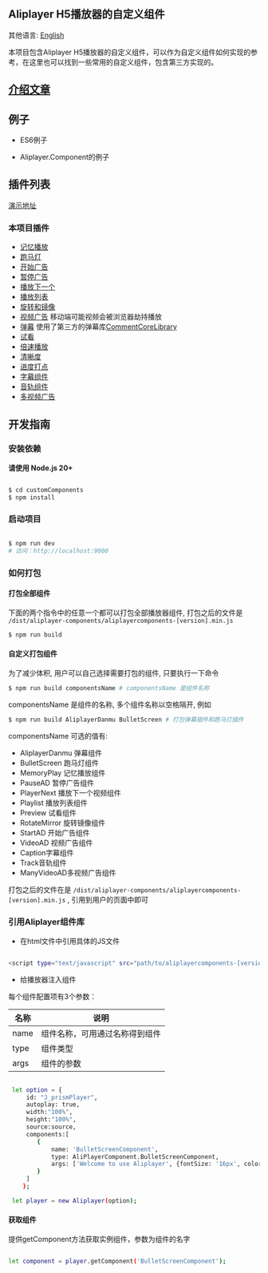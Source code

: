 ## Aliplayer H5播放器的自定义组件

其他语言: [English](https://github.com/aliyunvideo/AliyunPlayer_Web/blob/master/customComponents/README.md)

本项目包含Aliplayer H5播放器的自定义组件，可以作为自定义组件如何实现的参考，在这里也可以找到一些常用的自定义组件，包含第三方实现的。

## [介绍文章](https://yq.aliyun.com/articles/626454)

## 例子

- ES6例子

- Aliplayer.Component的例子

##  插件列表

[演示地址](https://player.alicdn.com/aliplayer/presentation/index.html)

### 本项目插件

- [记忆播放](https://github.com/aliyunvideo/AliyunPlayer_Web/tree/master/customComponents/src/components/MemoryPlayComponent)
- [跑马灯](https://github.com/aliyunvideo/AliyunPlayer_Web/tree/master/customComponents/src/components/BulletScreenComponent)
- [开始广告](https://github.com/aliyunvideo/AliyunPlayer_Web/tree/master/customComponents/src/components/StartADComponent)
- [暂停广告](https://github.com/aliyunvideo/AliyunPlayer_Web/tree/master/customComponents/src/components/PauseADComponent)
- [播放下一个](https://github.com/aliyunvideo/AliyunPlayer_Web/tree/master/customComponents/src/components/playerNextComponent)
- [播放列表](https://github.com/aliyunvideo/AliyunPlayer_Web/tree/master/customComponents/src/components/PlaylistComponent)
- [旋转和镜像](https://github.com/aliyunvideo/AliyunPlayer_Web/tree/master/customComponents/src/components/RotateMirrorComponent)
- [视频广告](https://github.com/aliyunvideo/AliyunPlayer_Web/tree/master/customComponents/src/components/VideoADComponent) 移动端可能视频会被浏览器劫持播放
- [弹幕](https://github.com/aliyunvideo/AliyunPlayer_Web/tree/master/customComponents/src/components/AliplayerDanmuComponent) 使用了第三方的弹幕库[CommentCoreLibrary](https://github.com/jabbany/CommentCoreLibrary/)
- [试看](https://github.com/aliyunvideo/AliyunPlayer_Web/tree/master/customComponents/src/components/PreviewVodComponent)
- [倍速播放](https://github.com/aliyunvideo/AliyunPlayer_Web/tree/master/customComponents/src/components/RateComponent)
- [清晰度](https://github.com/aliyunvideo/AliyunPlayer_Web/tree/master/customComponents/src/components/QualityComponent)
- [进度打点](https://github.com/aliyunvideo/AliyunPlayer_Web/tree/master/customComponents/src/components/ProgressComponent)
- [字幕组件](https://github.com/aliyunvideo/AliyunPlayer_Web/tree/master/customComponents/src/components/CaptionComponent)
- [音轨组件](https://github.com/aliyunvideo/AliyunPlayer_Web/tree/master/customComponents/src/components/TrackComponent)
- [多视频广告](https://github.com/aliyunvideo/AliyunPlayer_Web/tree/master/customComponents/src/components/ManyVideoADComponent)


## 开发指南
### 安装依赖
**请使用 Node.js 20+**
```sh

$ cd customComponents
$ npm install

```

### 启动项目
```sh

$ npm run dev
# 访问：http://localhost:9000

```


### 如何打包


#### 打包全部组件

下面的两个指令中的任意一个都可以打包全部播放器组件, 打包之后的文件是 `/dist/aliplayer-components/aliplayercomponents-[version].min.js` 

```sh
$ npm run build
```

#### 自定义打包组件

为了减少体积, 用户可以自己选择需要打包的组件, 只要执行一下命令

```sh
$ npm run build componentsName # componentsName 是组件名称
```

componentsName 是组件的名称, 多个组件名称以空格隔开, 例如

```sh
$ npm run build AliplayerDanmu BulletScreen # 打包弹幕插件和跑马灯插件
```

componentsName 可选的值有:

- AliplayerDanmu 弹幕组件
- BulletScreen 跑马灯组件  
- MemoryPlay 记忆播放组件
- PauseAD 暂停广告组件 
- PlayerNext 播放下一个视频组件
- Playlist 播放列表组件 
- Preview 试看组件
- RotateMirror 旋转镜像组件
- StartAD 开始广告组件
- VideoAD 视频广告组件
- Caption字幕组件
- Track音轨组件
- ManyVideoAD多视频广告组件

打包之后的文件在是 `/dist/aliplayer-components/aliplayercomponents-[version].min.js` , 引用到用户的页面中即可


### 引用Aliplayer组件库

- 在html文件中引用具体的JS文件

```sh

<script type="text/javascript" src="path/to/aliplayercomponents-[version].min.js"></script>

```

- 给播放器注入组件

每个组件配置项有3个参数：

|名称|说明
|-|-
|name|组件名称，可用通过名称得到组件
|type| 组件类型
|args| 组件的参数

```sh

 let option = {
     id: "J_prismPlayer",
     autoplay: true,
     width:"100%",
     height:"100%",
     source:source,
     components:[
        {
            name: 'BulletScreenComponent',
            type: AliPlayerComponent.BulletScreenComponent,
            args: ['Welcome to use Aliplayer', {fontSize: '16px', color: '#00c1de'}, 'random']
        }
     ]                 
    };

 let player = new Aliplayer(option);
```



#### 获取组件

提供getComponent方法获取实例组件，参数为组件的名字

```sh

let component = player.getComponent('BulletScreenComponent');

```


